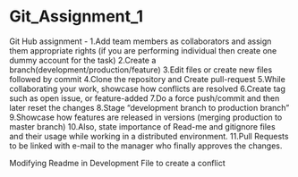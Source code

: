 # Git_Assignment_1
 Git Hub assignment - 1.Add team members as collaborators and assign them appropriate rights (if you are performing individual then create one dummy account for the task) 2.Create a branch(development/production/feature) 3.Edit files or create new files followed by commit 4.Clone the repository and Create pull-request 5.While collaborating your work, showcase how conflicts are resolved 6.Create tag such as open issue, or feature-added 7.Do a force push/commit and then later reset the changes 8.Stage “development branch to production branch” 9.Showcase how features are released in versions (merging production to master branch) 10.Also, state importance of Read-me and gitignore files and their usage while working in a distributed environment. 11.Pull Requests to be linked with e-mail to the manager who finally approves the changes.


 Modifying Readme in Development File to create a conflict

